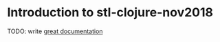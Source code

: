# Introduction to stl-clojure-nov2018

TODO: write [great documentation](http://jacobian.org/writing/what-to-write/)
